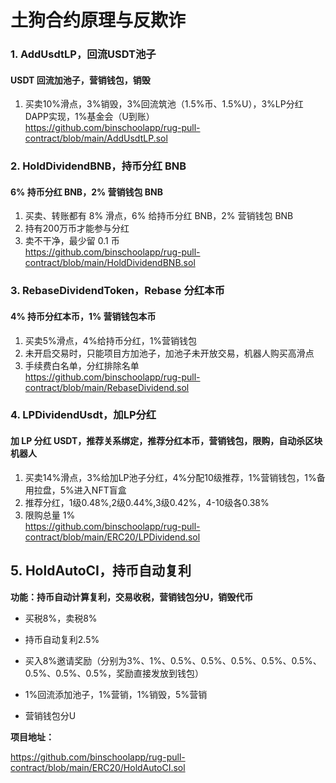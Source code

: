 # 土狗合约原理与反欺诈

### 1. AddUsdtLP，回流USDT池子
#### USDT 回流加池子，营销钱包，销毁
1. 买卖10%滑点，3%销毁，3%回流筑池（1.5%币、1.5%U），3%LP分红 DAPP实现，1%基金会（U到账）<br>
https://github.com/binschoolapp/rug-pull-contract/blob/main/AddUsdtLP.sol<br>

### 2. HoldDividendBNB，持币分红 BNB
#### 6% 持币分红 BNB，2% 营销钱包 BNB
1. 买卖、转账都有 8% 滑点，6% 给持币分红 BNB，2% 营销钱包 BNB<br>
2. 持有200万币才能参与分红<br>
3. 卖不干净，最少留 0.1 币<br>
https://github.com/binschoolapp/rug-pull-contract/blob/main/HoldDividendBNB.sol<br>

### 3. RebaseDividendToken，Rebase 分红本币
#### 4% 持币分红本币，1% 营销钱包本币
1. 买卖5%滑点，4%给持币分红，1%营销钱包<br>
2. 未开启交易时，只能项目方加池子，加池子未开放交易，机器人购买高滑点<br>
3. 手续费白名单，分红排除名单<br>
https://github.com/binschoolapp/rug-pull-contract/blob/main/RebaseDividend.sol<br>

### 4. LPDividendUsdt，加LP分红
#### 加 LP 分红 USDT，推荐关系绑定，推荐分红本币，营销钱包，限购，自动杀区块机器人
1. 买卖14%滑点，3%给加LP池子分红，4%分配10级推荐，1%营销钱包，1%备用拉盘，5%进入NFT盲盒<br>
2. 推荐分红，1级0.48%,2级0.44%,3级0.42%，4-10级各0.38%<br>
3. 限购总量 1%<br>
https://github.com/binschoolapp/rug-pull-contract/blob/main/ERC20/LPDividend.sol<br>

## 5. HoldAutoCI，持币自动复利

**功能：持币自动计算复利，交易收税，营销钱包分U，销毁代币**

- 买税8%，卖税8%

- 持币自动复利2.5%

- 买入8%邀请奖励（分别为3%、1%、0.5%、0.5%、0.5%、0.5%、0.5%、0.5%、0.5%、0.5%，奖励直接发放到钱包）

- 1%回流添加池子，1%营销，1%销毁，5%营销

- 营销钱包分U

**项目地址：**

https://github.com/binschoolapp/rug-pull-contract/blob/main/ERC20/HoldAutoCI.sol